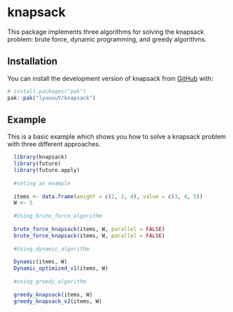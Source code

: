 
# knapsack


<!-- badges: start -->
<!-- badges: end -->

This package implements three algorithms for solving the knapsack problem: brute force, dynamic programming, and greedy algorithms. 

## Installation

You can install the development version of knapsack from [GitHub](https://github.com/) with:

``` r
# install.packages("pak")
pak::pak("lyuuuuY/knapsack")
```

## Example

This is a basic example which shows you how to solve a knapsack problem with three
different approaches.

``` r
  library(knapsack)
  library(future)
  library(future.apply)
  
  #seting an example
  
  items <- data.frame(weight = c(2, 3, 4), value = c(3, 4, 5))
  W <- 5
  
  #Using_brute_force_algorithm
  
  brute_force_knapsack(items, W, parallel = FALSE)
  brute_force_knapsack(items, W, parallel = FALSE)
  
  #Using_dynamic_algorithm
  
  Dynamic(items, W)
  Dynamic_optimized_v1(items, W)
  
  #using_greedy_algorithm
  
  greedy_knapsack(items, W)
  greedy_knapsack_v2(items, W)

```

